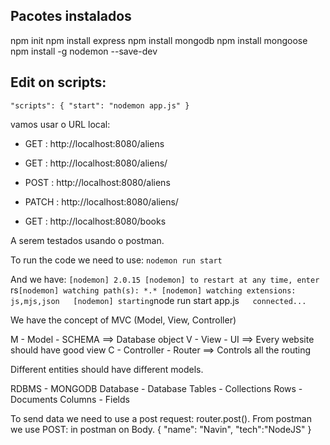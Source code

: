 ## Pacotes instalados
npm init
npm install express
npm install mongodb
npm install mongoose
npm install -g nodemon --save-dev

## Edit on scripts:

`"scripts": {
    "start": "nodemon app.js"
  }`

vamos usar o URL local:
 - GET : http://localhost:8080/aliens
 - GET : http://localhost:8080/aliens/<id>
 - POST : http://localhost:8080/aliens 
 - PATCH : http://localhost:8080/aliens/<id>

 - GET : http://localhost:8080/books

A serem testados usando o postman.

To run the code we need to use: `nodemon run start`

And we have:
`[nodemon] 2.0.15
[nodemon] to restart at any time, enter `rs`
[nodemon] watching path(s): *.*
[nodemon] watching extensions: js,mjs,json  
[nodemon] starting `node run start app.js`  
connected...`

We have the concept of MVC (Model, View, Controller)

M - Model       - SCHEMA ==> Database object
V - View        - UI     ==> Every website should have good view
C - Controller  - Router ==> Controls all the routing

Different entities should have different models.

RDBMS     -   MONGODB
Database  -   Database
Tables    -   Collections
Rows      -   Documents
Columns   -   Fields

To send data we need to use a post request: router.post().
From postman we use POST: in postman on Body.
{
  "name": "Navin",
  "tech":"NodeJS"
}
